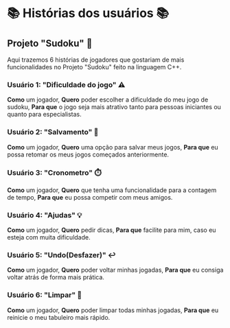 # 📚 Histórias dos usuários 📚
## Projeto "Sudoku" 🧠
Aqui trazemos 6 histórias de jogadores que gostariam de mais funcionalidades no Projeto "Sudoku" feito na linguagem C++.


### Usuário 1: "Dificuldade do jogo" ⚠️
**Como** um jogador,
**Quero** poder escolher a dificuldade do meu jogo de sudoku,
**Para que** o jogo seja mais atrativo tanto para pessoas iniciantes ou quanto para especialistas.

### Usuário 2: "Salvamento" 💾
**Como** um jogador,
**Quero** uma opção para salvar meus jogos,
**Para que** eu possa retomar os meus jogos começados anteriormente.

### Usuário 3: "Cronometro" ⏱️
**Como** um jogador,
**Quero** que tenha uma funcionalidade para a contagem de tempo,
**Para que** eu possa competir com meus amigos.

### Usuário 4: "Ajudas" 💡
**Como** um jogador,
**Quero** pedir dicas,
**Para que** facilite para mim, caso eu esteja com muita dificuldade.

### Usuário 5: "Undo(Desfazer)" ↩️
**Como** um jogador,
**Quero** poder voltar minhas jogadas,
**Para que** eu consiga voltar atrás de forma mais prática.

### Usuário 6: "Limpar" 🧹
**Como** um jogador,
**Quero** poder limpar todas minhas jogadas,
**Para que** eu reinicie o meu tabuleiro mais rápido.